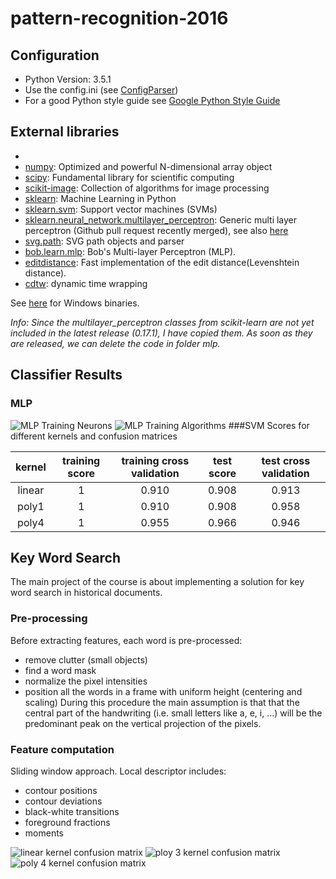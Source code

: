 # pattern-recognition-2016

## Configuration
- Python Version: 3.5.1
- Use the config.ini (see [ConfigParser])
- For a good Python style guide see [Google Python Style Guide]

## External libraries
- [cython]: cython
- [numpy]: Optimized and powerful N-dimensional array object
- [scipy]: Fundamental library for scientific computing
- [scikit-image]: Collection of algorithms for image processing
- [sklearn]: Machine Learning in Python
- [sklearn.svm]: Support vector machines (SVMs)
- [sklearn.neural_network.multilayer_perceptron]: Generic multi layer perceptron (Github pull request recently merged), see also [here](https://github.com/scikit-learn/scikit-learn/tree/master/sklearn/neural_network)
- [svg.path]: SVG path objects and parser
- [bob.learn.mlp]: Bob's Multi-layer Perceptron (MLP).
- [editdistance]: Fast implementation of the edit distance(Levenshtein distance).
- [cdtw]: dynamic time wrapping

See [here](http://www.lfd.uci.edu/~gohlke/pythonlibs/) for Windows binaries.

*Info: Since the multilayer_perceptron classes from scikit-learn are not yet included in the latest release (0.17.1), I have copied them. As soon as they are released, we can delete the code in folder mlp.*

## Classifier Results
### MLP                                                  
![MLP Training Neurons][fig1]
![MLP Training Algorithms][fig1.1]
###SVM
Scores for different kernels and confusion matrices

kernel | training score | training cross validation | test score |test cross validation
:----: | :------------: | :-----------------------: | :--------: |:-------------------:
linear | 1              | 0.910                     | 0.908      |0.913                
poly1  | 1              | 0.910                     | 0.908      |0.958                
poly4  | 1              | 0.955                     | 0.966      |0.946                

## Key Word Search
The main project of the course is about implementing a solution for key word search in historical documents. 
### Pre-processing
Before extracting features, each word is pre-processed:
- remove clutter (small objects)
- find a word mask
- normalize the pixel intensities
- position all the words in a frame with uniform height (centering and scaling)
During this procedure the main assumption is that that the central part of the handwriting (i.e. small letters like a, e, 
i, ...) will be the predominant peak on the vertical projection of the pixels.
### Feature computation
Sliding window approach. Local descriptor includes:
- contour positions
- contour deviations
- black-white transitions
- foreground fractions
- moments 

![linear kernel confusion matrix][fig3]
![ploy 3 kernel confusion matrix][fig4]
![poly 4 kernel confusion matrix][fig5]

[cython]: http://cython.org/
[ConfigParser]: https://docs.python.org/3/library/configparser.html
[Google Python Style Guide]: https://google.github.io/styleguide/pyguide.html
[numpy]: http://www.numpy.org/
[scipy]: http://www.scipy.org/
[scikit-image]: http://scikit-image.org/
[sklearn]: http://scikit-learn.org/
[sklearn.svm]: http://scikit-learn.org/stable/modules/svm.html
[sklearn.neural_network.multilayer_perceptron]: https://github.com/scikit-learn/scikit-learn/pull/3204
[svg.path]: https://pypi.python.org/pypi/svg.path
[bob.learn.mlp]: https://pypi.python.org/pypi/bob.learn.mlp
[editdistance]: https://github.com/aflc/editdistance
[cdtw]: https://github.com/honeyext/cdtw

[fig1]: https://raw.githubusercontent.com/dwettstein/pattern-recognition-2016/master/figs/mlp_main_neurons.png
[fig1.1]: https://raw.githubusercontent.com/dwettstein/pattern-recognition-2016/master/figs/mlp_main_algorithms.png
[fig2]: https://raw.githubusercontent.com/dwettstein/pattern-recognition-2016/master/figs/SVM-score.png
[fig3]: https://raw.githubusercontent.com/dwettstein/pattern-recognition-2016/master/figs/SVM_confusion-matrix_linear.png
[fig4]: https://raw.githubusercontent.com/dwettstein/pattern-recognition-2016/master/figs/SVM_confusion-matrix_poly_3.png
[fig5]: https://raw.githubusercontent.com/dwettstein/pattern-recognition-2016/master/figs/SVM_confusion-matrix_poly_4.png
